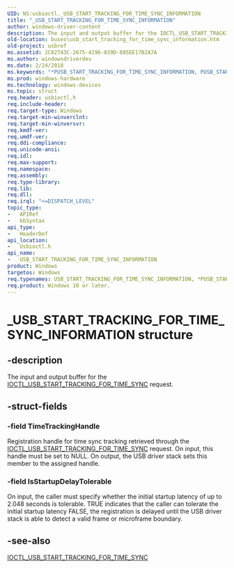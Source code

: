 ```yaml
---
UID: NS:usbioctl._USB_START_TRACKING_FOR_TIME_SYNC_INFORMATION
title: "_USB_START_TRACKING_FOR_TIME_SYNC_INFORMATION"
author: windows-driver-content
description: The input and output buffer for the IOCTL_USB_START_TRACKING_FOR_TIME_SYNC request.
old-location: buses\usb_start_tracking_for_time_sync_information.htm
old-project: usbref
ms.assetid: 2C82743C-2675-4196-839D-885EE17B2A7A
ms.author: windowsdriverdev
ms.date: 2/24/2018
ms.keywords: "*PUSB_START_TRACKING_FOR_TIME_SYNC_INFORMATION, PUSB_START_TRACKING_FOR_TIME_SYNC_INFORMATION, PUSB_START_TRACKING_FOR_TIME_SYNC_INFORMATION structure pointer [Buses], USB_START_TRACKING_FOR_TIME_SYNC_INFORMATION, USB_START_TRACKING_FOR_TIME_SYNC_INFORMATION structure [Buses], _USB_START_TRACKING_FOR_TIME_SYNC_INFORMATION, buses.usb_start_tracking_for_time_sync_information, usbioctl/PUSB_START_TRACKING_FOR_TIME_SYNC_INFORMATION, usbioctl/USB_START_TRACKING_FOR_TIME_SYNC_INFORMATION"
ms.prod: windows-hardware
ms.technology: windows-devices
ms.topic: struct
req.header: usbioctl.h
req.include-header: 
req.target-type: Windows
req.target-min-winverclnt: 
req.target-min-winversvr: 
req.kmdf-ver: 
req.umdf-ver: 
req.ddi-compliance: 
req.unicode-ansi: 
req.idl: 
req.max-support: 
req.namespace: 
req.assembly: 
req.type-library: 
req.lib: 
req.dll: 
req.irql: "<=DISPATCH_LEVEL"
topic_type:
-	APIRef
-	kbSyntax
api_type:
-	HeaderDef
api_location:
-	Usbioctl.h
api_name:
-	USB_START_TRACKING_FOR_TIME_SYNC_INFORMATION
product: Windows
targetos: Windows
req.typenames: USB_START_TRACKING_FOR_TIME_SYNC_INFORMATION, *PUSB_START_TRACKING_FOR_TIME_SYNC_INFORMATION
req.product: Windows 10 or later.
---
```


# _USB_START_TRACKING_FOR_TIME_SYNC_INFORMATION structure


## -description


The input and output buffer for the <a href="https://msdn.microsoft.com/C9EA7A04-3B53-46D4-BC1B-A2766577095F">IOCTL_USB_START_TRACKING_FOR_TIME_SYNC</a> request.


## -struct-fields




### -field TimeTrackingHandle

Registration handle for time sync tracking retrieved through the <a href="https://msdn.microsoft.com/C9EA7A04-3B53-46D4-BC1B-A2766577095F">IOCTL_USB_START_TRACKING_FOR_TIME_SYNC</a> request. On input, this handle must be set to NULL. On output, the USB driver stack sets this member to the assigned handle. 


### -field IsStartupDelayTolerable

On input, the caller must specify whether the initial startup latency of up to 2.048 seconds is tolerable. TRUE indicates that the caller can tolerate the initial startup latency FALSE, the registration is delayed until the USB driver stack is able to detect a valid frame or microframe boundary. 




## -see-also




<a href="https://msdn.microsoft.com/C9EA7A04-3B53-46D4-BC1B-A2766577095F">IOCTL_USB_START_TRACKING_FOR_TIME_SYNC</a>
 

 

